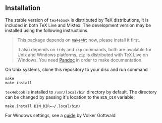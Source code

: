 Installation
------------

The stable version of `tex4ebook` is distributed by TeX distributions, it is
included in both TeX Live and Miktex. The development version may be installed
using the following instructions.

> This package depends on
> [`make4ht`](https://github.com/michal-h21/make4ht#instalation) now, please
> install it first.
>
> It also depends on `tidy` and `zip` commands, both are available for Unix
> and Windows platforms, `zip` is distributed with TeX Live on Windows.
> You need [Pandoc](http://pandoc.org/) in order to make documentation.

On Unix systems, clone this repository to your disc and run command

    make
    make install

`tex4ebook` is installed to `/usr/local/bin` directory by default. The
directory can be changed by passing it's location to the `BIN_DIR` variable:

    make install BIN_DIR=~/.local/bin/

For Windows settings, see a 
[guide](https://d800fotos.wordpress.com/2015/01/19/create-e-books-from-latex-tex-files-ebook-aus-latex-tex-dateien-erstellen/) by Volker Gottwald

